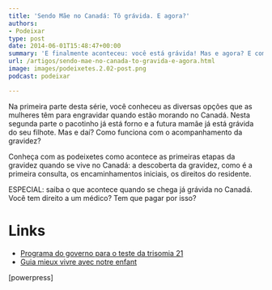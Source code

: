 ```yaml
---
title: 'Sendo Mãe no Canadá: Tô grávida. E agora?'
authors:
- Podeixar
type: post
date: 2014-06-01T15:48:47+00:00
summary: 'E finalmente aconteceu: você está grávida! Mas e agora? E como ter certeza disso? Onde você deve ir? Precisa de um médico de família? Quem vai fazer seu acompanhamento e quais direitos você tem como residente? Você conhece isso e mais nesta segunda parte da série "Sendo Mãe no Canadá.'
url: /artigos/sendo-mae-no-canada-to-gravida-e-agora.html
image: images/podeixetes.2.02-post.png
podcast: podeixar

---
```

Na primeira parte desta série, você conheceu as diversas opções que as mulheres têm para engravidar quando estão morando no Canadá. Nesta segunda parte o pacotinho já está forno e a futura mamãe já está grávida do seu filhote. Mas e daí? Como funciona com o acompanhamento da gravidez?

Conheça com as podeixetes como acontece as primeiras etapas da gravidez quando se vive no Canadá: a descoberta da gravidez, como é a primeira consulta, os encaminhamentos iniciais, os direitos do residente.

ESPECIAL: saiba o que acontece quando se chega já grávida no Canadá. Você tem direito a um médico? Tem que pagar por isso?

# Links

  * <a href="http://www.msss.gouv.qc.ca/sujets/santepub/depistage-prenatal/index.php?accueil" target="_blank" rel="noopener">Programa do governo para o teste da trisomia 21</a>
  * <a href="http://www.inspq.qc.ca/mieuxvivre/" target="_blank" rel="noopener">Guia mieux vivre avec notre enfant</a>

[powerpress]